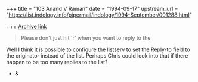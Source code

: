 +++
title = "103 Anand V Raman"
date = "1994-09-17"
upstream_url = "https://list.indology.info/pipermail/indology/1994-September/001288.html"

+++
[Archive link](https://list.indology.info/pipermail/indology/1994-September/001288.html)

>Please don't just hit 'r' when you want to reply to the

Well I think it is possible to configure the listserv to set the
Reply-to field to the originator instead of the list. Perhaps Chris
could look into that if there happen to be too many replies to
the list?

- &











